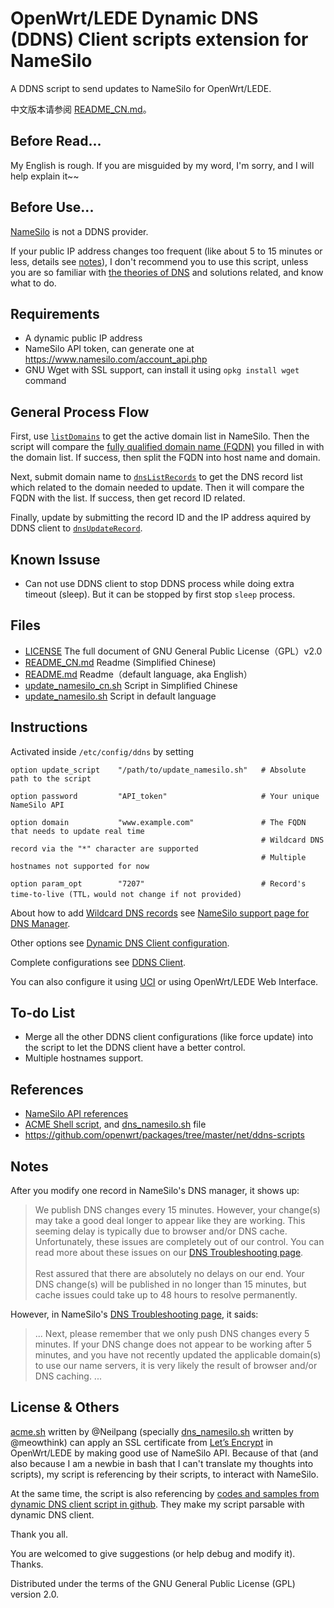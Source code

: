 # OpenWrt/LEDE Dynamic DNS (DDNS) Client scripts extension for NameSilo

A DDNS script to send updates to NameSilo for OpenWrt/LEDE.

中文版本请参阅 [README_CN.md](/README_CN.md)。

## Before Read...

My English is rough. If you are misguided by my word, I'm sorry, and I will help explain it~~

## Before Use...

[NameSilo](https://www.namesilo.com) is not a DDNS provider.

If your public IP address changes too frequent (like about 5 to 15 minutes or less, details see [notes](#Notes)), I don't recommend you to use this script, unless you are so familiar with [the theories of DNS](https://en.wikipedia.org/wiki/Domain_Name_System) and solutions related, and know what to do.

## Requirements

- A dynamic public IP address
- NameSilo API token, can generate one at https://www.namesilo.com/account_api.php
- GNU Wget with SSL support, can install it using `opkg install wget` command

## General Process Flow

First, use [`listDomains`](https://www.namesilo.com/api_reference.php#listDomains) to get the active domain list in NameSilo. Then the script will compare the [fully qualified domain name (FQDN)](https://en.wikipedia.org/wiki/Fully_qualified_domain_name) you filled in with the domain list. If success, then split the FQDN into host name and domain.

Next, submit domain name to [`dnsListRecords`](https://www.namesilo.com/api_reference.php#dnsListRecords) to get the DNS record list which related to the domain needed to update. Then it will compare the FQDN with the list. If success, then get record ID related.

Finally, update by submitting the record ID and the IP address aquired by DDNS client to [`dnsUpdateRecord`](https://www.namesilo.com/api_reference.php#dnsUpdateRecord).

## Known Issuse

- Can not use DDNS client to stop DDNS process while doing extra timeout (sleep). But it can be stopped by first stop `sleep` process.

## Files

- [LICENSE](/LICENSE) The full document of GNU General Public License（GPL）v2.0
- [README_CN.md](/README_CN.md) Readme (Simplified Chinese)
- [README.md](/README.md) Readme（default language, aka English）
- [update_namesilo_cn.sh](/update_namesilo_cn.sh) Script in Simplified Chinese
- [update_namesilo.sh](/update_namesilo.sh) Script in default language

## Instructions

Activated inside `/etc/config/ddns` by setting

```
option update_script    "/path/to/update_namesilo.sh"   # Absolute path to the script

option password         "API_token"                     # Your unique NameSilo API

option domain           "www.example.com"               # The FQDN that needs to update real time
                                                        # Wildcard DNS record via the "*" character are supported
                                                        # Multiple hostnames not supported for now
                                                        
option param_opt        "7207"                          # Record's time-to-live (TTL，would not change if not provided)
```

About how to add [Wildcard DNS records](https://en.wikipedia.org/wiki/Wildcard_DNS_record) see [NameSilo support page for DNS Manager](https://www.namesilo.com/Support/DNS-Manager).

Other options see [Dynamic DNS Client configuration](https://openwrt.org/docs/guide-user/base-system/ddns).

Complete configurations see [DDNS Client](https://openwrt.org/docs/guide-user/services/ddns/client).

You can also configure it using [UCI](https://openwrt.org/start?id=zh/docs/guide-user/base-system/uci) or using OpenWrt/LEDE Web Interface.

## To-do List

- Merge all the other DDNS client configurations (like force update) into the script to let the DDNS client have a better control.
- Multiple hostnames support.

## References

- [NameSilo API references](https://www.namesilo.com/api_reference.php)
- [ACME Shell script](https://acme.sh), and [dns_namesilo.sh](https://github.com/Neilpang/acme.sh/blob/master/dnsapi/dns_namesilo.sh) file
- https://github.com/openwrt/packages/tree/master/net/ddns-scripts

## Notes

After you modify one record in NameSilo's DNS manager, it shows up:

> We publish DNS changes every 15 minutes. However, your change(s) may take a good deal longer to appear like they are working. This seeming delay is typically due to browser and/or DNS cache. Unfortunately, these issues are completely out of our control. You can read more about these issues on our [DNS Troubleshooting page](https://www.namesilo.com/Support/DNS-Troubleshooting).<br><br>
> Rest assured that there are absolutely no delays on our end. Your DNS change(s) will be published in no longer than 15 minutes, but cache issues could take up to 48 hours to resolve permanently.

However, in NameSilo's [DNS Troubleshooting page](https://www.namesilo.com/Support/DNS-Troubleshooting), it saids:

> ...
> Next, please remember that we only push DNS changes every 5 minutes. If your DNS change does not appear to be working after 5 minutes, and you have not recently updated the applicable domain(s) to use our name servers, it is very likely the result of browser and/or DNS caching.
> ...

## License & Others

[acme.sh](https://acme.sh) written by @Neilpang (specially [dns_namesilo.sh](https://github.com/Neilpang/acme.sh/blob/master/dnsapi/dns_namesilo.sh) written by @meowthink) can apply an SSL certificate from [Let’s Encrypt](https://letsencrypt.org) in OpenWrt/LEDE by making good use of NameSilo API. Because of that (and also because I am a newbie in bash that I can't translate my thoughts into scripts), my script is referencing by their scripts, to interact with NameSilo.

At the same time, the script is also referencing by [codes and samples from dynamic DNS client script in github](https://github.com/openwrt/packages/tree/master/net/ddns-scripts). They make my script parsable with dynamic DNS client.

Thank you all.

You are welcomed to give suggestions (or help debug and modify it). Thanks.

Distributed under the terms of the GNU General Public License (GPL) version 2.0.
